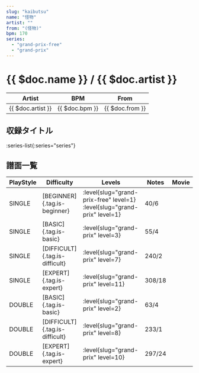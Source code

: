 ```yaml
---
slug: "kaibutsu"
name: "怪物"
artist: ""
from: "(怪物)"
bpm: 170
series:
  - "grand-prix-free"
  - "grand-prix"
---
```


# {{ $doc.name }} / {{ $doc.artist }}

|Artist|BPM|From|
|------|---|----|
|{{ $doc.artist }}|{{ $doc.bpm }}|{{ $doc.from }}|

## 収録タイトル

:series-list{:series="series"}

## 譜面一覧

|PlayStyle|Difficulty|Levels|Notes|Movie|
|---------|----------|------|-----|-----|
|SINGLE|[BEGINNER]{.tag.is-beginner}|<div class="field is-grouped is-grouped-multiline"> :level{slug="grand-prix-free" level=1} :level{slug="grand-prix" level=1}</div>|40/6||
|SINGLE|[BASIC]{.tag.is-basic}|<div class="field is-grouped is-grouped-multiline"> :level{slug="grand-prix" level=3}</div>|55/4||
|SINGLE|[DIFFICULT]{.tag.is-difficult}|<div class="field is-grouped is-grouped-multiline"> :level{slug="grand-prix" level=7}</div>|240/2||
|SINGLE|[EXPERT]{.tag.is-expert}|<div class="field is-grouped is-grouped-multiline"> :level{slug="grand-prix" level=11}</div>|308/18||
|DOUBLE|[BASIC]{.tag.is-basic}|<div class="field is-grouped is-grouped-multiline"> :level{slug="grand-prix" level=2}</div>|63/4||
|DOUBLE|[DIFFICULT]{.tag.is-difficult}|<div class="field is-grouped is-grouped-multiline"> :level{slug="grand-prix" level=8}</div>|233/1||
|DOUBLE|[EXPERT]{.tag.is-expert}|<div class="field is-grouped is-grouped-multiline"> :level{slug="grand-prix" level=10}</div>|297/24||
